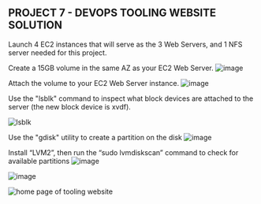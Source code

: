 ## PROJECT 7 - DEVOPS TOOLING WEBSITE SOLUTION

Launch 4 EC2 instances that will serve as the 3 Web Servers, and 1 NFS server needed for this project.


Create a 15GB volume in the same AZ as your EC2 Web Server.
![image](https://user-images.githubusercontent.com/22638955/111555270-52d62500-8788-11eb-92b7-2a2eddc05c8d.png)


Attach the volume to your EC2 Web Server instance.
![image](https://user-images.githubusercontent.com/22638955/111555625-1525cc00-8789-11eb-98ae-a2589362fdb6.png)


Use the "lsblk" command to inspect what block devices are attached to the server (the new block device is xvdf).

![lsblk](https://user-images.githubusercontent.com/22638955/111555005-bf045900-8787-11eb-8e61-3b2fc43f1d62.png)


Use the "gdisk" utility to create a partition on the disk
![image](https://user-images.githubusercontent.com/22638955/111556595-42737980-878b-11eb-9976-7bd190da457f.png)


Install “LVM2”, then run the “sudo lvmdiskscan” command to check for available partitions
![image](https://user-images.githubusercontent.com/22638955/111556965-0987d480-878c-11eb-9cb4-3ad59eef6c68.png)



![image](https://user-images.githubusercontent.com/22638955/111557736-8a939b80-878d-11eb-8b43-2a56695173a6.png)











![home page of tooling website](https://user-images.githubusercontent.com/22638955/111553654-1f45cb80-8785-11eb-8b5e-4bb35fbcb6ef.png)
